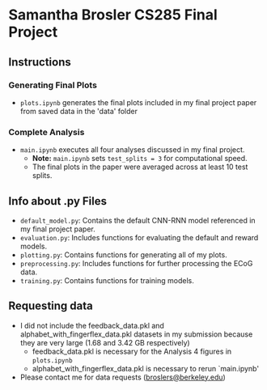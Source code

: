 # Samantha Brosler CS285 Final Project

## Instructions

### Generating Final Plots
- `plots.ipynb` generates the final plots included in my final project paper from saved data in the 'data' folder

### Complete Analysis
- `main.ipynb` executes all four analyses discussed in my final project. 
  - **Note:** `main.ipynb` sets `test_splits = 3` for computational speed. 
  - The final plots in the paper were averaged across at least 10 test splits.

## Info about .py Files
- `default_model.py`: Contains the default CNN-RNN model referenced in my final project paper.
- `evaluation.py`: Includes functions for evaluating the default and reward models.
- `plotting.py`: Contains functions for generating all of my plots.
- `preprocessing.py`: Includes functions for further processing the ECoG data.
- `training.py`: Contains functions for training models.

## Requesting data
- I did not include the feedback_data.pkl and alphabet_with_fingerflex_data.pkl datasets in my submission because they are very large (1.68 and 3.42 GB respectively)
  - feedback_data.pkl is necessary for the Analysis 4 figures in `plots.ipynb`
  - alphabet_with_fingerflex_data.pkl is necessary to rerun `main.ipynb'
- Please contact me for data requests (broslers@berkeley.edu)
